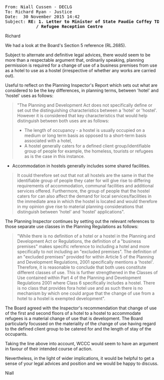 <pre><tt>From: Niall Cussen - DECLG
To: Richard Ryan - Justice
Date:  30 November 2015 14:42
Subject: <b>RE: 1. Letter to Minister of State Paudie Coffey TD.doc
            / Refugee Reception Centre</b></tt></pre>
Richard

We had a look at the Board's Section 5 reference (RL.2685).

Subject to alternate and definitive legal advices, there would seem to be more than a respectable argument that, ordinarily speaking, planning permission is required for a change of use of a business premises from use as a hotel to use as a hostel (irrespective of whether any works are carried out).

Useful to reflect on the Planning Inspector's Report which sets out what are considered to be the key differences, in planning terms, between 'hotel' and 'hostel' uses as follows:

>"The Planning and Development Act does not specifically define or set out the distinguishing characteristics between a 'hotel' or 'hostel'. However it is considered that key characteristics that would help distinguish between both uses are as follows:
>
>*  The length of occupancy - a hostel is usually occupied on a medium or long term basis as opposed to a short-term basis associated with a hotel,
>*  A hostel generally caters for a defined client group/identifiable group of people for example, the homeless, tourists or refugees as is the case in this instance.
*  Accommodation in hostels generally includes some shared facilities.
>
>It could therefore set out that not all hostels are the same in that the identifiable group of people they cater for will give rise to differing requirements of accommodation, communal facilities and additional services offered. Furthermore, the group of people that the hostel caters for can also affect the demand for local services/facilities in the immediate area in which the hostel is located and would therefore in my opinion give rise to material planning considerations that distinguish between 'hotel' and 'hostel'  applications".

The Planning Inspector continues by setting out the relevant references to those separate use classes in the Planning Regulations as follows:

>"While there is no definition of a hotel or a hostel in the Planning and Development Act or Regulations, the definition of a "business premises" makes specific reference to including a hotel and more specifically to not including an "excluded premises". The definition of an "excluded premises" provided for within Article 5 of the Planning and Development Regulations, 2001 specifically mentions a 'hostel'. Therefore, it is reasonable to conclude that both uses constitute different classes of use. This is further strengthened in the Classes of Use contained within Part 4 of the Planning and Development Regulations 2001 where Class 6 specifically includes a hostel. There is no class that provides fora hotel use and as such there is no mechanism by which one could argue that the change of use from a hotel to a hostel is exempted development".

The Board agreed with the Inspector's recommendation that change of use of the first and second floors of a hotel to a hostel to accommodate refugees is a material change of use that is development. The Board particularly focussed on the materiality of the change of use having regard to the defined client group to be catered for and the length of stay of the occupants.

Taking the line above into account, WCCC would seem to have an argument in favour of their intended course of action.

Nevertheless, in the light of wider implications, it would be helpful to get a sense of your legal advices and position and we would be happy to discuss.

Niall
